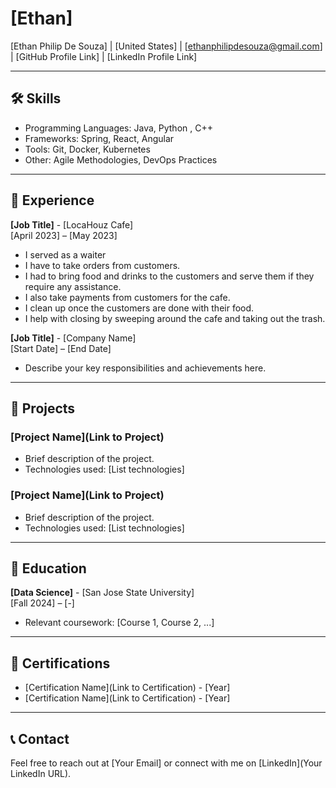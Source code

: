 # [Ethan]

[Ethan Philip De Souza] | [United States] | [ethanphilipdesouza@gmail.com] | [GitHub Profile Link] | [LinkedIn Profile Link]

---

## 🛠️ Skills
- Programming Languages: Java, Python , C++
- Frameworks: Spring, React, Angular
- Tools: Git, Docker, Kubernetes
- Other: Agile Methodologies, DevOps Practices

---

## 💼 Experience
**[Job Title]** - [LocaHouz Cafe]  
[April 2023] – [May 2023]  
- I served as a waiter
- I have to take orders from customers.
- I had to bring food and drinks to the customers and serve them if they require any assistance.
- I also take payments from customers for the cafe.
- I clean up once the customers are done with their food.
- I help with closing by sweeping around the cafe and taking out the trash.


**[Job Title]** - [Company Name]  
[Start Date] – [End Date]  
- Describe your key responsibilities and achievements here.

---

## 📂 Projects
### [Project Name](Link to Project)
- Brief description of the project.
- Technologies used: [List technologies]

### [Project Name](Link to Project)
- Brief description of the project.
- Technologies used: [List technologies]

---

## 📜 Education
**[Data Science]** - [San Jose State University]  
[Fall 2024] – [-]  
- Relevant coursework: [Course 1, Course 2, ...]

---

## 🌟 Certifications
- [Certification Name](Link to Certification) - [Year]
- [Certification Name](Link to Certification) - [Year]

---

## 📞 Contact
Feel free to reach out at [Your Email] or connect with me on [LinkedIn](Your LinkedIn URL).
